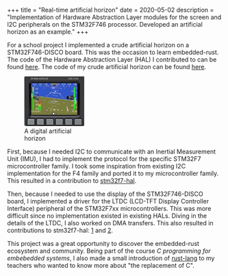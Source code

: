 +++
title = "Real-time artificial horizon"
date = 2020-05-02
description = "Implementation of Hardware Abstraction Layer modules for the screen and I2C peripherals on the STM32F746 processor. Developed an artificial horizon as an example."
+++

For a school project I implemented a crude artificial horizon on a STM32F746-DISCO board. This was the occasion to learn embedded-rust. The code of the Hardware Abstraction Layer (HAL) I contributed to can be found [here](https://github.com/stm32-rs). The code of my crude artificial horizon can be found [here](artificial-horizon.zip).

<figure style="width: 10em" class="align-center">
    <img src="artificial-horizon.jpg" alt="Digital artificial horizon" class="center">
    <figcaption>A digital artificial horizon</figcaption>
</figure>

First, because I needed I2C to communicate with an Inertial Measurement Unit (IMU), I had to implement the protocol for the specific STM32F7 microcontroller family. I took some inspiration from existing I2C implementation for the F4 family and ported it to my microcontroller family. This resulted in a contribution to [stm32f7-hal](https://github.com/stm32-rs/stm32f7xx-hal/pull/43).

Then, because I needed to use the display of the STM32F746-DISCO board, I implemented a driver for the LTDC (LCD-TFT Display Controller Interface) peripheral of the STM32F7xx microcontrollers. This was more difficult since no implementation existed in existing HALs. Diving in the details of the LTDC, I also worked on DMA transfers. This also resulted in contributions to stm32f7-hal: [1](https://github.com/stm32-rs/stm32f7xx-hal/pull/40) and [2](https://github.com/stm32-rs/stm32f7xx-hal/pull/41).

This project was a great opportunity to discover the embedded-rust ecosystem and community. Being part of the course *C programming for embebedded systems*, I also made a small introduction of [rust-lang](https://rust-lang.org) to my teachers who wanted to know more about "the replacement of C".